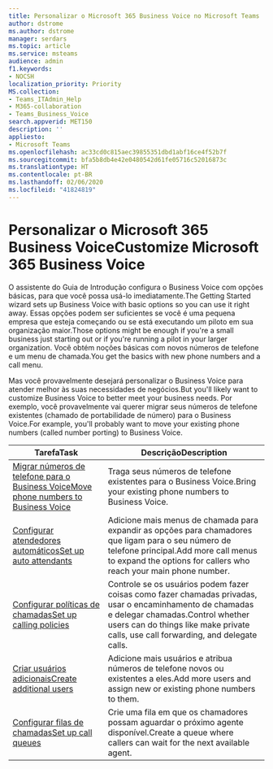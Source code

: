 ```yaml
---
title: Personalizar o Microsoft 365 Business Voice no Microsoft Teams
author: dstrome
ms.author: dstrome
manager: serdars
ms.topic: article
ms.service: msteams
audience: admin
f1.keywords:
- NOCSH
localization_priority: Priority
MS.collection:
- Teams_ITAdmin_Help
- M365-collaboration
- Teams_Business_Voice
search.appverid: MET150
description: ''
appliesto:
- Microsoft Teams
ms.openlocfilehash: ac33cd0c815aec39855351dbd1abf16ce4f52b7f
ms.sourcegitcommit: bfa5b8db4e42e0480542d61fe05716c52016873c
ms.translationtype: HT
ms.contentlocale: pt-BR
ms.lasthandoff: 02/06/2020
ms.locfileid: "41824819"
---
```

# <a name="customize-microsoft-365-business-voice"></a><span data-ttu-id="36566-102">Personalizar o Microsoft 365 Business Voice</span><span class="sxs-lookup"><span data-stu-id="36566-102">Customize Microsoft 365 Business Voice</span></span>

<span data-ttu-id="36566-103">O assistente do Guia de Introdução configura o Business Voice com opções básicas, para que você possa usá-lo imediatamente.</span><span class="sxs-lookup"><span data-stu-id="36566-103">The Getting Started wizard sets up Business Voice with basic options so you can use it right away.</span></span> <span data-ttu-id="36566-104">Essas opções podem ser suficientes se você é uma pequena empresa que esteja começando ou se está executando um piloto em sua organização maior.</span><span class="sxs-lookup"><span data-stu-id="36566-104">Those options might be enough if you're a small business just starting out or if you're running a pilot in your larger organization.</span></span> <span data-ttu-id="36566-105">Você obtém noções básicas com novos números de telefone e um menu de chamada.</span><span class="sxs-lookup"><span data-stu-id="36566-105">You get the basics with new phone numbers and a call menu.</span></span> 

<span data-ttu-id="36566-106">Mas você provavelmente desejará personalizar o Business Voice para atender melhor às suas necessidades de negócios.</span><span class="sxs-lookup"><span data-stu-id="36566-106">But you'll likely want to customize Business Voice to better meet your business needs.</span></span> <span data-ttu-id="36566-107">Por exemplo, você provavelmente vai querer migrar seus números de telefone existentes (chamado de portabilidade de número) para o Business Voice.</span><span class="sxs-lookup"><span data-stu-id="36566-107">For example, you'll probably want to move your existing phone numbers (called number porting) to Business Voice.</span></span>

| <span data-ttu-id="36566-108">Tarefa</span><span class="sxs-lookup"><span data-stu-id="36566-108">Task</span></span>                                                          | <span data-ttu-id="36566-109">Descrição</span><span class="sxs-lookup"><span data-stu-id="36566-109">Description</span></span>                                                                                          |
|---------------------------------------------------------------|------------------------------------------------------------------------------------------------------|
| [<span data-ttu-id="36566-110">Migrar números de telefone para o Business Voice</span><span class="sxs-lookup"><span data-stu-id="36566-110">Move phone numbers to Business Voice</span></span>](port-phone-numbers.md) | <span data-ttu-id="36566-111">Traga seus números de telefone existentes para o Business Voice.</span><span class="sxs-lookup"><span data-stu-id="36566-111">Bring your existing phone numbers to Business Voice.</span></span>                                                 |
| [<span data-ttu-id="36566-112">Configurar atendedores automáticos</span><span class="sxs-lookup"><span data-stu-id="36566-112">Set up auto attendants</span></span>](set-up-auto-attendants.md)           | <span data-ttu-id="36566-113">Adicione mais menus de chamada para expandir as opções para chamadores que ligam para o seu número de telefone principal.</span><span class="sxs-lookup"><span data-stu-id="36566-113">Add more call menus to expand the options for callers who reach your main phone number.</span></span>        |
| [<span data-ttu-id="36566-114">Configurar políticas de chamadas</span><span class="sxs-lookup"><span data-stu-id="36566-114">Set up calling policies</span></span>](set-up-policies.md)                 | <span data-ttu-id="36566-115">Controle se os usuários podem fazer coisas como fazer chamadas privadas, usar o encaminhamento de chamadas e delegar chamadas.</span><span class="sxs-lookup"><span data-stu-id="36566-115">Control whether users can do things like make private calls, use call forwarding, and delegate calls.</span></span>        |
| [<span data-ttu-id="36566-116">Criar usuários adicionais</span><span class="sxs-lookup"><span data-stu-id="36566-116">Create additional users</span></span>](create-users.md)                    | <span data-ttu-id="36566-117">Adicione mais usuários e atribua números de telefone novos ou existentes a eles.</span><span class="sxs-lookup"><span data-stu-id="36566-117">Add more users and assign new or existing phone numbers to them.</span></span>                                     |
| [<span data-ttu-id="36566-118">Configurar filas de chamadas</span><span class="sxs-lookup"><span data-stu-id="36566-118">Set up call queues</span></span>](set-up-call-queues.md)                   | <span data-ttu-id="36566-119">Crie uma fila em que os chamadores possam aguardar o próximo agente disponível.</span><span class="sxs-lookup"><span data-stu-id="36566-119">Create a queue where callers can wait for the next available agent.</span></span>                                  |

